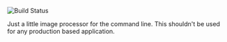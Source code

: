 ![Build Status](https://travis-ci.org/jonny7/image-cli.svg?branch=master)

Just a little image processor for the command line. This shouldn't be used for any production based application.